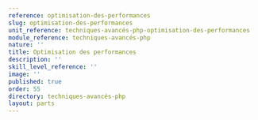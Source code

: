 ```yaml
---
reference: optimisation-des-performances
slug: optimisation-des-performances
unit_reference: techniques-avancés-php-optimisation-des-performances
module_reference: techniques-avancés-php
nature: ''
title: Optimisation des performances
description: ''
skill_level_reference: ''
image: ''
published: true
order: 55
directory: techniques-avancés-php
layout: parts
---
```

